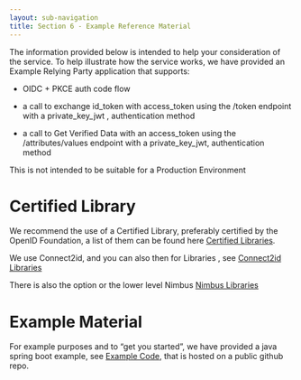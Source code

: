 ```yaml
---
layout: sub-navigation
title: Section 6 - Example Reference Material
---
```

The information provided below is intended to help your consideration of
the service. To help illustrate how the service works, we have provided
an Example Relying Party application that supports:

-   OIDC + PKCE auth code flow

-   a call to exchange id\_token with access\_token using the /token
    endpoint with a private\_key\_jwt , authentication method

-   a call to Get Verified Data with an access\_token using the
    /attributes/values endpoint with a private\_key\_jwt, authentication
    method

This is not intended to be suitable for a Production Environment

# Certified Library

We recommend the use of a Certified Library, preferably certified by the
OpenID Foundation, a list of them can be found here [Certified
Libraries](https://openid.net/developers/certified/).

We use Connect2id, and you can also then for Libraries , see [Connect2id
Libraries](https://connect2id.com/)

There is also the option or the lower level Nimbus [Nimbus
Libraries](https://connect2id.com/products/nimbus-jose-jwt)

# Example Material

For example purposes and to “get you started”, we have provided a java
spring boot example, see [Example
Code](https://github.com/sg-digital-identity-scotland/sso-oidc-client),
that is hosted on a public github repo.
